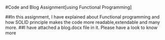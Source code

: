 #Code and Blog Assignment[using Functional Programming]

##In this assignment, I have explained about Functional programming and how SOLID principle makes the code more readable,extendable and many more.
##I have attached a blog.docx file in it. Please have a look to know more